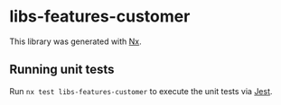 # libs-features-customer

This library was generated with [Nx](https://nx.dev).

## Running unit tests

Run `nx test libs-features-customer` to execute the unit tests via [Jest](https://jestjs.io).
